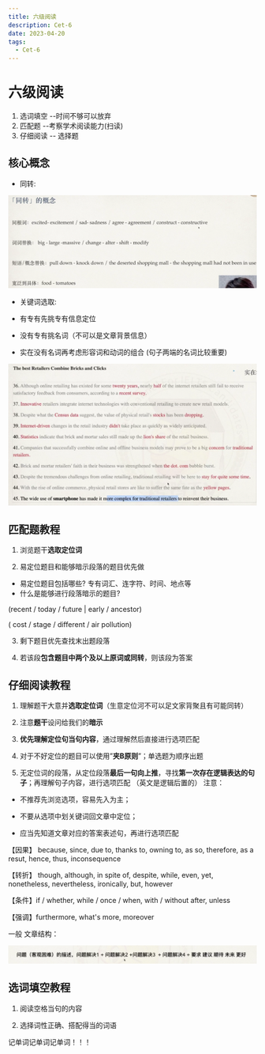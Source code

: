 ```yaml
---
title: 六级阅读
description: Cet-6
date: 2023-04-20
tags:
  - Cet-6
---
```

# 六级阅读
1. 选词填空 --时间不够可以放弃
2. 匹配题 --考察学术阅读能力(扫读)
3. 仔细阅读 -- 选择题

## 核心概念

- 同转:

![](img/(2)六级阅读/img-2023-04-20-19-04-57.png)

- 关键词选取:
 
- 有专有先挑专有信息定位
- 没有专有挑名词（不可以是文章背景信息） 
- 实在没有名词再考虑形容词和动词的组合 (句子两端的名词比较重要)

 ![](img/(2)六级阅读/img-2023-04-20-19-03-48.png)


 ## 匹配题教程
1. 浏览题干**选取定位词**

2. 易定位题目和能够暗示段落的题目优先做

- 易定位题目包括哪些?
 专有词汇、连字符、时间、地点等
- 什么是能够进行段落暗示的题目?

(recent / today / future | early / ancestor)

 ( cost / stage / different / air pollution)


3. 剩下题目优先查找末出题段落

4. 若该段**包含题目中两个及以上原词或同转**，则该段为答案


## 仔细阅读教程

1. 理解题干大意并**选取定位词**（生意定位河不可以足文家背聚且有可能同转）

2. 注意**题干**设问给我们的**暗示**

3. **优先理解定位句当句内容**，通过理解然后直接进行选项匹配

4. 对于不好定位的题目可以使用”**夹B原则**”；单选题为顺序出题

5. 无定位词的段落，从定位段落**最后一句向上推**，寻找**第一次存在逻辑表达的句子**；再理解句子内容，进行选项匹配 （英文是逻辑后置的）
  注意：

- 不推荐先浏览选项，容易先入为主；

- 不要从选项中划关键词回文章中定位；

- 应当先知道文章对应的答案表述句，再进行选项匹配

【因果】 because, since, due to, thanks to, owning to, as so, therefore, as a resut, hence, thus, inconsequence

【转折】 though, although, in spite of, despite, while, even, yet, nonetheless, nevertheless, ironically, but, however

【条件】if / whether, while / once / when, with / without after, unless

【强调】furthermore, what's more, moreover

一般 文章结构：

![](img/(2)六级阅读/img-2023-04-24-14-57-29.png)


## 选词填空教程

1. 阅读空格当句的内容

2. 选择词性正确、搭配得当的词语

记单词记单词记单词！！！
